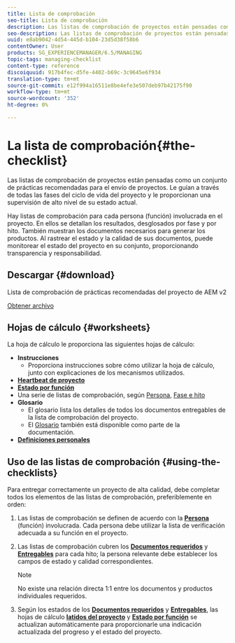 ```yaml
---
title: Lista de comprobación
seo-title: Lista de comprobación
description: Las listas de comprobación de proyectos están pensadas como un conjunto de prácticas recomendadas para el envío de proyectos. Le guían a través de todas las fases del ciclo de vida del proyecto y le proporcionan una supervisión de alto nivel de su estado actual.
seo-description: Las listas de comprobación de proyectos están pensadas como un conjunto de prácticas recomendadas para el envío de proyectos. Le guían a través de todas las fases del ciclo de vida del proyecto y le proporcionan una supervisión de alto nivel de su estado actual.
uuid: e8ab9042-4d54-445d-b104-23d5d38f58b6
contentOwner: User
products: SG_EXPERIENCEMANAGER/6.5/MANAGING
topic-tags: managing-checklist
content-type: reference
discoiquuid: 917b4fec-d5fe-4402-b69c-3c9645e6f934
translation-type: tm+mt
source-git-commit: e12f994a16511e8be4efe3e507deb97b42175f90
workflow-type: tm+mt
source-wordcount: '352'
ht-degree: 0%

---
```



# La lista de comprobación{#the-checklist}

Las listas de comprobación de proyectos están pensadas como un conjunto de prácticas recomendadas para el envío de proyectos. Le guían a través de todas las fases del ciclo de vida del proyecto y le proporcionan una supervisión de alto nivel de su estado actual.

Hay listas de comprobación para cada persona (función) involucrada en el proyecto. En ellos se detallan los resultados, desglosados por fase y por hito. También muestran los documentos necesarios para generar los productos. Al rastrear el estado y la calidad de sus documentos, puede monitorear el estado del proyecto en su conjunto, proporcionando transparencia y responsabilidad.

## Descargar {#download}

Lista de comprobación de prácticas recomendadas del proyecto de AEM v2

[Obtener archivo](assets/aem_project_bp_checklistv2-65.xlsx)

## Hojas de cálculo {#worksheets}

La hoja de cálculo le proporciona las siguientes hojas de cálculo:

* **Instrucciones**
   * Proporciona instrucciones sobre cómo utilizar la hoja de cálculo, junto con explicaciones de los mecanismos utilizados.
* **[Heartbeat de proyecto](/help/managing/best-practices.md#project-heartbeat-dashboard)**
* **[Estado por función](/help/managing/best-practices.md#status-by-role)**
* Una serie de listas de comprobación, según [Persona](/help/managing/best-practices.md#persona), [Fase e hito](/help/managing/best-practices.md#phases-and-milestones)
* **Glosario**
   * El glosario lista los detalles de todos los documentos entregables de la lista de comprobación del proyecto.
   * El [Glosario](/help/managing/best-practices-glossary.md) también está disponible como parte de la documentación.
* **[Definiciones personales](/help/managing/best-practices.md#persona)**

## Uso de las listas de comprobación {#using-the-checklists}

Para entregar correctamente un proyecto de alta calidad, debe completar todos los elementos de las listas de comprobación, preferiblemente en orden:

1. Las listas de comprobación se definen de acuerdo con la **[Persona](/help/managing/best-practices.md#persona)** (función) involucrada. Cada persona debe utilizar la lista de verificación adecuada a su función en el proyecto.
1. Las listas de comprobación cubren los **[Documentos requeridos](/help/managing/best-practices.md#required-documents)** y **[Entregables](/help/managing/best-practices.md#deliverables)** para cada hito; la persona relevante debe establecer los campos de estado y calidad correspondientes.

   >[!NOTE]
   >
   >No existe una relación directa 1:1 entre los documentos y productos individuales requeridos.

1. Según los estados de los **[Documentos requeridos](/help/managing/best-practices.md#required-documents)** y **[Entregables](/help/managing/best-practices.md#deliverables)**, las hojas de cálculo **[latidos del proyecto](/help/managing/best-practices.md#project-heartbeat-dashboard)** y **[Estado por función](/help/managing/best-practices.md#status-by-role)** se actualizan automáticamente para proporcionarle una indicación actualizada del progreso y el estado del proyecto.